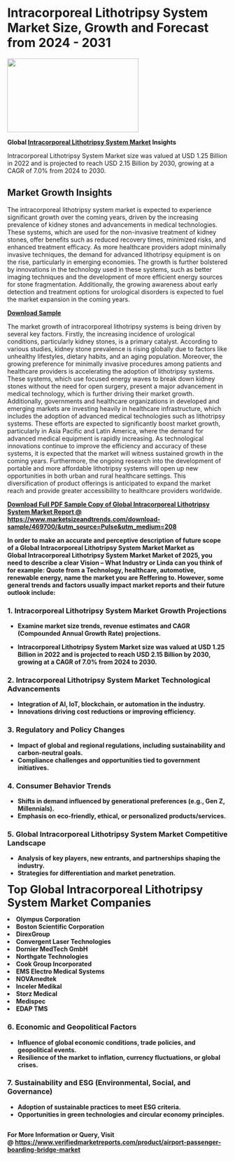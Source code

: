 <H1>Intracorporeal Lithotripsy System Market Size, Growth and Forecast from 2024 - 2031</H1><img class="aligncenter size-medium wp-image-584254" src="https://thirdeyenews.in/wp-content/uploads/2024/09/Global-Market-Research-300x168.jpeg" alt="" width="300" height="168" /><p><strong>Global&nbsp;<a href="https://www.marketsizeandtrends.com/download-sample/469700/&amp;utm_source=Pulse&amp;utm_medium=208">Intracorporeal Lithotripsy System Market</a> Insights</strong></p><p>Intracorporeal Lithotripsy System Market size was valued at USD 1.25 Billion in 2022 and is projected to reach USD 2.15 Billion by 2030, growing at a CAGR of 7.0% from 2024 to 2030.</p><p><h2>Market Growth Insights</h2> <p>The intracorporeal lithotripsy system market is expected to experience significant growth over the coming years, driven by the increasing prevalence of kidney stones and advancements in medical technologies. These systems, which are used for the non-invasive treatment of kidney stones, offer benefits such as reduced recovery times, minimized risks, and enhanced treatment efficacy. As more healthcare providers adopt minimally invasive techniques, the demand for advanced lithotripsy equipment is on the rise, particularly in emerging economies. The growth is further bolstered by innovations in the technology used in these systems, such as better imaging techniques and the development of more efficient energy sources for stone fragmentation. Additionally, the growing awareness about early detection and treatment options for urological disorders is expected to fuel the market expansion in the coming years.</p> <p><strong><a href="#">Download Sample</a></strong></p> <p>The market growth of intracorporeal lithotripsy systems is being driven by several key factors. Firstly, the increasing incidence of urological conditions, particularly kidney stones, is a primary catalyst. According to various studies, kidney stone prevalence is rising globally due to factors like unhealthy lifestyles, dietary habits, and an aging population. Moreover, the growing preference for minimally invasive procedures among patients and healthcare providers is accelerating the adoption of lithotripsy systems. These systems, which use focused energy waves to break down kidney stones without the need for open surgery, present a major advancement in medical technology, which is further driving their market growth. Additionally, governments and healthcare organizations in developed and emerging markets are investing heavily in healthcare infrastructure, which includes the adoption of advanced medical technologies such as lithotripsy systems. These efforts are expected to significantly boost market growth, particularly in Asia Pacific and Latin America, where the demand for advanced medical equipment is rapidly increasing. As technological innovations continue to improve the efficiency and accuracy of these systems, it is expected that the market will witness sustained growth in the coming years. Furthermore, the ongoing research into the development of portable and more affordable lithotripsy systems will open up new opportunities in both urban and rural healthcare settings. This diversification of product offerings is anticipated to expand the market reach and provide greater accessibility to healthcare providers worldwide.</p> <p><strong><a href="#"></p><p><span class=""><strong>Download Full PDF Sample Copy of Global Intracorporeal Lithotripsy System Market Report</strong> @ <a href="https://www.marketsizeandtrends.com/download-sample/469700/&amp;utm_source=Pulse&amp;utm_medium=208" target="_blank">https://www.marketsizeandtrends.com/download-sample/469700/&amp;utm_source=Pulse&amp;utm_medium=208</a></span></p><p>In order to make an accurate and perceptive description of future scope of a Global&nbsp;Intracorporeal Lithotripsy System Market Market as Global&nbsp;Intracorporeal Lithotripsy System Market Market of 2025, you need to describe a clear Vision &ndash; What Industry or Linda can you think of for example: Quote from a Technology, healthcare, automotive, renewable energy, name the market you are Reffering to. However, some general trends and factors usually impact market reports and their future outlook include:</p><h3>1.&nbsp;<strong>Intracorporeal Lithotripsy System Market Growth Projections</strong></h3><ul><li>Examine market size trends, revenue estimates and CAGR (Compounded Annual Growth Rate) projections.</li><li><p>Intracorporeal Lithotripsy System Market size was valued at USD 1.25 Billion in 2022 and is projected to reach USD 2.15 Billion by 2030, growing at a CAGR of 7.0% from 2024 to 2030.</p></li></ul><h3>2.&nbsp;<strong>Intracorporeal Lithotripsy System Market Technological Advancements</strong></h3><ul><li>Integration of AI, IoT, blockchain, or automation in the industry.</li><li>Innovations driving cost reductions or improving efficiency.</li></ul><h3>3.&nbsp;<strong>Regulatory and Policy Changes</strong></h3><ul><li>Impact of global and regional regulations, including sustainability and carbon-neutral goals.</li><li>Compliance challenges and opportunities tied to government initiatives.</li></ul><h3>4.&nbsp;<strong>Consumer Behavior Trends</strong></h3><ul><li>Shifts in demand influenced by generational preferences (e.g., Gen Z, Millennials).</li><li>Emphasis on eco-friendly, ethical, or personalized products/services.</li></ul><h3>5.&nbsp;<strong>Global Intracorporeal Lithotripsy System Market Competitive Landscape</strong></h3><ul><li>Analysis of key players, new entrants, and partnerships shaping the industry.</li><li>Strategies for differentiation and market penetration.</li></ul><p data-pm-slice="1 1 []"><span style="color: inherit; font-family: inherit; font-size: 25px;">Top Global Intracorporeal Lithotripsy System Market Companies</span></p><div class="" data-test-id=""><p><li>Olympus Corporation</li><li> Boston Scientific Corporation</li><li> DirexGroup</li><li> Convergent Laser Technologies</li><li> Dornier MedTech GmbH</li><li> Northgate Technologies</li><li> Cook Group Incorporated</li><li> EMS Electro Medical Systems</li><li> NOVAmedtek</li><li> Inceler Medikal</li><li> Storz Medical</li><li> Medispec</li><li> EDAP TMS</li></p></div><h3>6.&nbsp;<strong>Economic and Geopolitical Factors</strong></h3><ul><li>Influence of global economic conditions, trade policies, and geopolitical events.</li><li>Resilience of the market to inflation, currency fluctuations, or global crises.</li></ul><h3>7.&nbsp;<strong>Sustainability and ESG (Environmental, Social, and Governance)</strong></h3><ul><li>Adoption of sustainable practices to meet ESG criteria.</li><li>Opportunities in green technologies and circular economy principles.</li></ul><h2><strong style="font-size: 14px;">For More Information or Query, Visit @&nbsp;</strong><a style="background-color: #ffffff; font-size: 14px;" href="https://www.marketsizeandtrends.com/report/intracorporeal-lithotripsy-system-market/" target="_blank">https://www.verifiedmarketreports.com/product/airport-passenger-boarding-bridge-market</a></h2>
